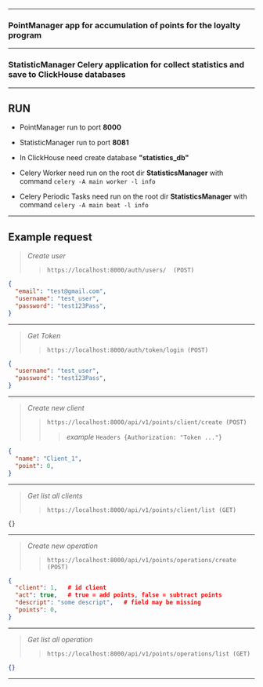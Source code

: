 ___
### **PointManager** app for accumulation of points for the loyalty program
___

### **StatisticManager** Celery application for collect statistics and save to ClickHouse databases
___

## RUN

* PointManager run to port **8000**
* StatisticManager run to port **8081**

* In ClickHouse need create database **"statistics_db"**

* Celery Worker need run on the root dir **StatisticsManager** with command `celery -A main worker -l info`

* Celery Periodic Tasks need run on the root dir **StatisticsManager** with command `celery -A main beat -l info`

___
## Example request

> *Create user*
>> `https://localhost:8000/auth/users/  (POST)`

```json
{
  "email": "test@gmail.com",
  "username": "test_user",
  "password": "test123Pass",
}
```
---
> *Get Token*
>> `https://localhost:8000/auth/token/login (POST)`

```json
{
  "username": "test_user",
  "password": "test123Pass",
}
```
---
> *Create new client* 
>> `https://localhost:8000/api/v1/points/client/create (POST)`
>>> *example* `Headers {Authorization: "Token ..."}`

```json
{
  "name": "Client_1",
  "point": 0,
}
```
---
> *Get list all clients*
>> `https://localhost:8000/api/v1/points/client/list (GET)`
```
{}
```
---
> *Create new operation* 
>> `https://localhost:8000/api/v1/points/operations/create (POST)`

```json
{
  "client": 1,   # id client
  "act": true,   # true = add points, false = subtract points
  "descript": "some descript",   # field may be missing 
  "points": 0,
}
```
---
> *Get list all operation* 
>> `https://localhost:8000/api/v1/points/operations/list (GET)`

```json
{}
```
---